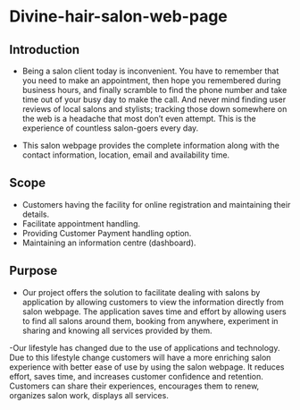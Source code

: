 # Divine-hair-salon-web-page <br />

## Introduction <br />

- Being a salon client today is inconvenient. You have to remember that you need to make an appointment, then hope you remembered during business hours, and finally scramble to find the phone number and take time out of your busy day to make the call. And never mind finding user reviews of local salons and stylists; tracking those down somewhere on the web is a headache that most don’t even attempt. This is the experience of countless salon-goers every day. <br />

- This salon webpage provides the complete information along with the contact information, location, email and availability time. <br />

## Scope <br />

- Customers having the facility for online registration and maintaining their details. <br />
- Facilitate appointment handling. <br />
- Providing Customer Payment handling option. <br />
- Maintaining an information centre (dashboard). <br />

## Purpose <br />

- Our project offers the solution to facilitate dealing with salons by application by allowing customers to view the information directly from salon webpage. The application saves time and effort by allowing users to find all salons around them, booking from anywhere, experiment in sharing and knowing all services provided by them. <br />

-Our lifestyle has changed due to the use of applications and technology. Due to this lifestyle change customers will have a more enriching salon experience with better ease of use by using the salon webpage. It reduces effort, saves time, and increases customer confidence and retention. Customers can share their experiences, encourages them to renew, organizes salon work, displays all services. <br />
